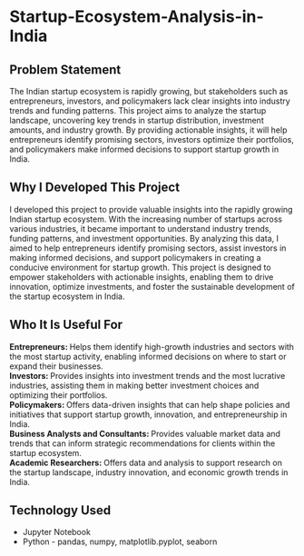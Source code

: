 # Startup-Ecosystem-Analysis-in-India

<h2>Problem Statement</h2>
The Indian startup ecosystem is rapidly growing, but stakeholders such as entrepreneurs, investors, and policymakers lack clear insights into industry trends and funding patterns. This project aims to analyze the startup landscape, uncovering key trends in startup distribution, investment amounts, and industry growth. By providing actionable insights, it will help entrepreneurs identify promising sectors, investors optimize their portfolios, and policymakers make informed decisions to support startup growth in India.

<h2>Why I Developed This Project</h2>
I developed this project to provide valuable insights into the rapidly growing Indian startup ecosystem. With the increasing number of startups across various industries, it became important to understand industry trends, funding patterns, and investment opportunities. By analyzing this data, I aimed to help entrepreneurs identify promising sectors, assist investors in making informed decisions, and support policymakers in creating a conducive environment for startup growth. This project is designed to empower stakeholders with actionable insights, enabling them to drive innovation, optimize investments, and foster the sustainable development of the startup ecosystem in India.

<h2>Who It Is Useful For</h2>
<b>Entrepreneurs: </b> Helps them identify high-growth industries and sectors with the most startup activity, enabling informed decisions on where to start or expand their businesses.<br>
<b>Investors: </b> Provides insights into investment trends and the most lucrative industries, assisting them in making better investment choices and optimizing their portfolios.<br>
<b>Policymakers: </b> Offers data-driven insights that can help shape policies and initiatives that support startup growth, innovation, and entrepreneurship in India.<br>
<b>Business Analysts and Consultants: </b> Provides valuable market data and trends that can inform strategic recommendations for clients within the startup ecosystem.<br>
<b>Academic Researchers: </b> Offers data and analysis to support research on the startup landscape, industry innovation, and economic growth trends in India.

<h2>Technology Used</h2>
<ul>
  <li>Jupyter Notebook</li>
  <li> Python - pandas, numpy, matplotlib.pyplot, seaborn</li>
</ul> 















